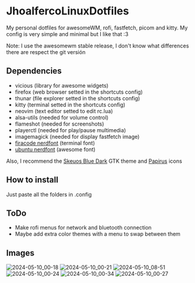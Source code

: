 # JhoalfercoLinuxDotfiles
My personal dotfiles for awesomeWM, rofi, fastfetch, picom and kitty. My config is very simple and minimal but I like that :3 

Note: I use the awesomewm stable release, I don't know what differences there are respect the git versión

## Dependencies
- vicious (library for awesome widgets)
- firefox (web browser setted in the shortcuts config)
- thunar (file explorer setted in the shortcuts config)
- kitty (terminal setted in the shortcuts config)
- neovim (text editor setted to edit rc.lua)
- alsa-utils (needed for volume control)
- flameshot (needed for screenshots)
- playerctl (needed for play/pause multimedia)
- imagemagick (needed for display fastfetch image)
- [firacode nerdfont](https://github.com/ryanoasis/nerd-fonts/releases/download/v3.2.1/FiraCode.zip) (terminal font)
- [ubuntu nerdfont](https://github.com/ryanoasis/nerd-fonts/releases/download/v3.2.1/Ubuntu.zip) (awesome font)
  
Also, I recommend the [Skeuos Blue Dark](https://www.pling.com/p/1441725) GTK theme and [Papirus](https://www.pling.com/p/1166289) icons

## How to install
Just paste all the folders in .config

## ToDo
- Make rofi menus for network and bluetooth connection
- Maybe add extra color themes with a menu to swap between them

## Images 
![2024-05-10_00-18](https://github.com/JhonatanFerrer/JhoalfercoLinuxDotfiles/assets/111335841/2344f3a4-9e80-46b5-a030-3b23e888d4cc)
![2024-05-10_00-21](https://github.com/JhonatanFerrer/JhoalfercoLinuxDotfiles/assets/111335841/daa2c964-28c0-4c23-997e-92a9d65b3a39)
![2024-05-10_08-51](https://github.com/JhonatanFerrer/JhoalfercoLinuxDotfiles/assets/111335841/db37b8a3-062f-457c-959b-fde729e61bfe)
![2024-05-10_00-24](https://github.com/JhonatanFerrer/JhoalfercoLinuxDotfiles/assets/111335841/6a440ff6-21e2-4a44-a921-f1d0bd55d9b1)
![2024-05-10_00-34](https://github.com/JhonatanFerrer/JhoalfercoLinuxDotfiles/assets/111335841/b7d51051-eb08-4f0d-95b7-19dc84cdfdd5)
![2024-05-10_00-27](https://github.com/JhonatanFerrer/JhoalfercoLinuxDotfiles/assets/111335841/daad075b-9664-4fca-8766-222c3887d796)






